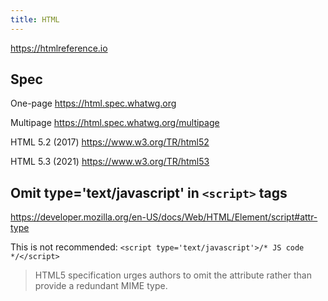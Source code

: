 ```yaml
---
title: HTML
---
```


https://htmlreference.io

## Spec

One-page https://html.spec.whatwg.org

Multipage https://html.spec.whatwg.org/multipage

HTML 5.2 (2017) https://www.w3.org/TR/html52

HTML 5.3 (2021) https://www.w3.org/TR/html53

## Omit type='text/javascript' in `<script>` tags

https://developer.mozilla.org/en-US/docs/Web/HTML/Element/script#attr-type

This is not recommended: `<script type='text/javascript'>/* JS code */</script>`

> HTML5 specification urges authors to omit the attribute rather than provide a redundant MIME type.

